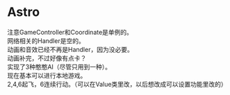 # Astro 
注意GameController和Coordinate是单例的。  
网络相关的Handler是空的。  
动画和音效已经不再是Handler，因为没必要。  
动画补完，不过好像有点卡？  
实现了3种憨憨AI（尽管只用到一种）。  
现在基本可以进行本地游戏。  
2,4,6起飞，6连续行动。（可以在Value类里改，以后想改成可以设置功能里改的）  
